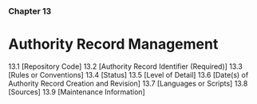 ### Chapter 13

# Authority Record Management

13.1   [Repository Code]
13.2   [Authority Record Identifier (Required)]
13.3   [Rules or Conventions]
13.4   [Status]
13.5   [Level of Detail]
13.6   [Date(s) of Authority Record Creation and Revision]
13.7   [Languages or Scripts]
13.8   [Sources]
13.9   [Maintenance Information]
